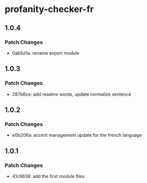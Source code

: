 # profanity-checker-fr

## 1.0.4

### Patch Changes

- 0ab5d1a: rename export module

## 1.0.3

### Patch Changes

- 287b6ce: add readme words, update normalize sentence

## 1.0.2

### Patch Changes

- e0b206a: accent management update for the french language

## 1.0.1

### Patch Changes

- 41c6638: add the first module files
